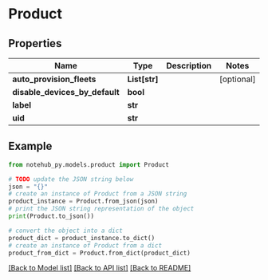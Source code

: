 # Product

## Properties

| Name                           | Type          | Description | Notes      |
| ------------------------------ | ------------- | ----------- | ---------- |
| **auto_provision_fleets**      | **List[str]** |             | [optional] |
| **disable_devices_by_default** | **bool**      |             |
| **label**                      | **str**       |             |
| **uid**                        | **str**       |             |

## Example

```python
from notehub_py.models.product import Product

# TODO update the JSON string below
json = "{}"
# create an instance of Product from a JSON string
product_instance = Product.from_json(json)
# print the JSON string representation of the object
print(Product.to_json())

# convert the object into a dict
product_dict = product_instance.to_dict()
# create an instance of Product from a dict
product_from_dict = Product.from_dict(product_dict)
```

[[Back to Model list]](../README.md#documentation-for-models) [[Back to API list]](../README.md#documentation-for-api-endpoints) [[Back to README]](../README.md)
